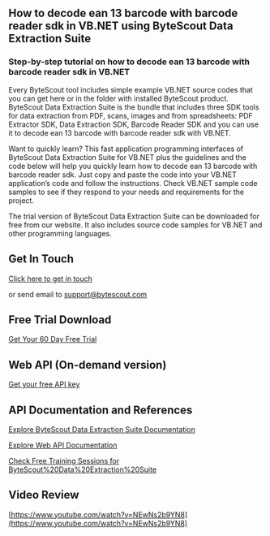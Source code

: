 ## How to decode ean 13 barcode with barcode reader sdk in VB.NET using ByteScout Data Extraction Suite

### Step-by-step tutorial on how to decode ean 13 barcode with barcode reader sdk in VB.NET

Every ByteScout tool includes simple example VB.NET source codes that you can get here or in the folder with installed ByteScout product. ByteScout Data Extraction Suite is the bundle that includes three SDK tools for data extraction from PDF, scans, images and from spreadsheets: PDF Extractor SDK, Data Extraction SDK, Barcode Reader SDK and you can use it to decode ean 13 barcode with barcode reader sdk with VB.NET.

Want to quickly learn? This fast application programming interfaces of ByteScout Data Extraction Suite for VB.NET plus the guidelines and the code below will help you quickly learn how to decode ean 13 barcode with barcode reader sdk. Just copy and paste the code into your VB.NET application’s code and follow the instructions. Check VB.NET sample code samples to see if they respond to your needs and requirements for the project.

The trial version of ByteScout Data Extraction Suite can be downloaded for free from our website. It also includes source code samples for VB.NET and other programming languages.

## Get In Touch

[Click here to get in touch](https://bytescout.zendesk.com/hc/en-us/requests/new?subject=ByteScout%20Data%20Extraction%20Suite%20Question)

or send email to [support@bytescout.com](mailto:support@bytescout.com?subject=ByteScout%20Data%20Extraction%20Suite%20Question) 

## Free Trial Download

[Get Your 60 Day Free Trial](https://bytescout.com/download/web-installer?utm_source=github-readme)

## Web API (On-demand version)

[Get your free API key](https://pdf.co/documentation/api?utm_source=github-readme)

## API Documentation and References

[Explore ByteScout Data Extraction Suite Documentation](https://bytescout.com/documentation/index.html?utm_source=github-readme)

[Explore Web API Documentation](https://pdf.co/documentation/api?utm_source=github-readme)

[Check Free Training Sessions for ByteScout%20Data%20Extraction%20Suite](https://academy.bytescout.com/)

## Video Review

[https://www.youtube.com/watch?v=NEwNs2b9YN8](https://www.youtube.com/watch?v=NEwNs2b9YN8)